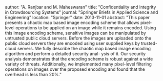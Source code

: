 author: "A. Ranjbar and M. Maheswaran"
title: "Confidentiality and Integrity in Crowdsourcing Systems"
journal: "Springer Briefs in Applied Science and Engineering"
location: "Springer"
date: 2013-11-01
abstract: "This paper presents a chaotic map based image encoding scheme that allows pixel-level operations to be applied on an image while it remains encoded. Using this image encoding scheme, sensitive images can be manipulated by untrusted public cloud servers. Before the images are uploaded onto the public cloud servers they are encoded using user supplied keys by trusted-cloud servers. We fully describe the chaotic map based image encoding algorithm and perform a detailed security anal- ysis of it. Our security analysis demonstrates that the encoding scheme is robust against a wide variety of threats. Additionally, we implemented many pixel-level filtering operations on images over the proposed encoding and found that the overhead is less than 20%."
